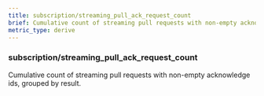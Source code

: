 ```yaml
---
title: subscription/streaming_pull_ack_request_count
brief: Cumulative count of streaming pull requests with non-empty acknowledge ids, grouped by result.
metric_type: derive
---
```

### subscription/streaming_pull_ack_request_count

Cumulative count of streaming pull requests with non-empty acknowledge ids, grouped by result.